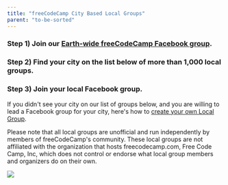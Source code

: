 ```yaml
---
title: "freeCodeCamp City Based Local Groups"
parent: "to-be-sorted"
---
```


### Step 1) Join our [Earth-wide freeCodeCamp Facebook group](https://www.facebook.com/groups/freeCodeCampEarth/).

### Step 2) Find your city on the list below of more than 1,000 local groups.

### Step 3) Join your local Facebook group.

If you didn't see your city on our list of groups below, and you are willing to lead a Facebook group for your city, here's how to [create your own Local Group](http://forum.freecodecamp.com/t/how-to-create-a-local-group-for-your-city/19532).

Please note that all local groups are unofficial and run independently by members of freeCodeCamp's community. These local groups are not affiliated with the organization that hosts freecodecamp.com, Free Code Camp, Inc, which does not control or endorse what local group members and organizers do on their own.

![](//discourse-user-assets.s3.amazonaws.com/original/3X/0/a/0aff361f8a6995c5d5c24e05f34e16347bd738e4.png)

